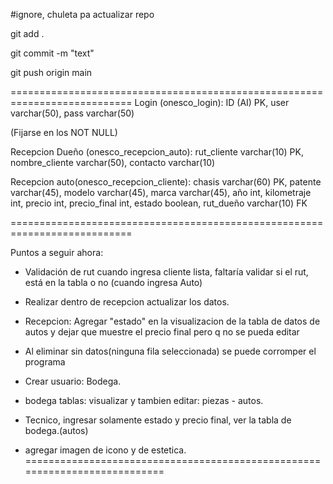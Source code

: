 #ignore, chuleta pa actualizar repo


 git add .
 
 
 git commit -m "text"
 
 
 git push origin main
 
===========================================================================
Login (onesco_login): ID (AI) PK, user varchar(50), pass varchar(50)


(Fijarse en los NOT NULL)


Recepcion Dueño (onesco_recepcion_auto): rut_cliente varchar(10) PK, nombre_cliente varchar(50), contacto varchar(10)


Recepcion auto(onesco_recepcion_cliente): chasis varchar(60) PK, patente varchar(45), modelo varchar(45), marca varchar(45), año int, kilometraje int, precio int, precio_final int, estado boolean, rut_dueño varchar(10) FK



===========================================================================


Puntos a seguir ahora:


- Validación de rut cuando ingresa cliente lista, faltaría validar si el rut, está en la tabla o no (cuando ingresa Auto)


- Realizar dentro de recepcion actualizar los datos.


- Recepcion: Agregar "estado" en la visualizacion de la tabla de datos de autos y dejar que muestre el precio final pero q no se pueda editar


- Al eliminar sin datos(ninguna fila seleccionada) se puede corromper el programa


- Crear usuario: Bodega.


- bodega tablas: visualizar y tambien editar: piezas - autos.


- Tecnico, ingresar solamente estado y precio final, ver la tabla de bodega.(autos)


- agregar imagen de icono y de estetica.
===========================================================================